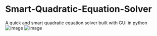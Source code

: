 # Smart-Quadratic-Equation-Solver
A quick and smart quadratic equation solver built with GUI in python
![image](https://github.com/Pranav-P-16/Smart-Quadratic-Equation-Solver/assets/91425738/59df9e08-9c7a-404f-8162-f3f0ef067fce)
![image](https://github.com/Pranav-P-16/Smart-Quadratic-Equation-Solver/assets/91425738/a0ffa04c-0459-483d-9d53-dab0745f28b8)
